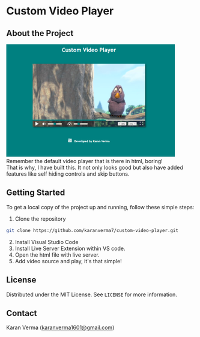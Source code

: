 # Custom Video Player

## About the Project

<img src="CustomPlayer.png" height="300px" width="auto">
                                Remember the default video player that is there in html, boring!
                                <br>That is why, I have built this. It not only looks good but also have added features
                                like self hiding controls and skip buttons.

## Getting Started

To get a local copy of the project up and running, follow these simple steps:

1. Clone the repository
```sh
git clone https://github.com/karanverma7/custom-video-player.git
```

2. Install Visual Studio Code
3. Install Live Server Extension within VS code.
4. Open the html file with live server.
5. Add video source and play, it's that simple!
    

## License

Distributed under the MIT License. See `LICENSE` for more information.

## Contact
Karan Verma (karanverma1601@gmail.com)
